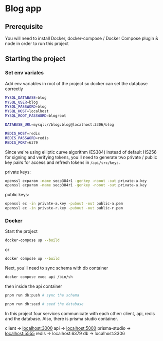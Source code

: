 # Blog app

## Prerequisite

You will need to install Docker, docker-compose / Docker Compose plugin & node in order to run this project

## Starting the project

### Set env variales

Add env variables in root of the project so docker can set the database correctly

```bash
MYSQL_DATABASE=blog
MYSQL_USER=blog
MYSQL_PASSWORD=blog
MYSQL_HOST=localhost
MYSQL_ROOT_PASSWORD=blogroot

DATABASE_URL=mysql://blog:blog@localhost:3306/blog

REDIS_HOST=redis 
REDIS_PASSWORD=redis
REDIS_PORT=6379
```

Since we're using elliptic curve algorithm (ES384) instead of default HS256 for signing and verifying tokens, you'll need to generate two private / public key pairs for access and refresh tokens in
`/api/src/keys`.

private keys:

```bash
openssl ecparam -name secp384r1 -genkey -noout -out private-a.key
openssl ecparam -name secp384r1 -genkey -noout -out private-a.key
```

public keys:

```bash
openssl ec -in private-a.key -pubout -out public-a.pem
openssl ec -in private-r.key -pubout -out public-r.pem
```

### Docker

Start the project

```bash
docker-compose up --build
```

or

```bash
docker compose up --build
```

Next, you'll need to sync schema with db container

```bash
docker compose exec api /bin/sh
```

then inside the api container

```bash
pnpm run db:push # sync the schema

pnpm run db:seed # seed the database
```

In this project four services communicate with each other: client, api, redis and the database.
Also, there is prisma studio container.

client -> [localhost:3000](localhost:3000)
api -> [localhost:5000](localhost:5000)
prisma-studio -> [localhost:5555](localhost:5555)
redis -> localhost:6379
db -> localhost:3306
